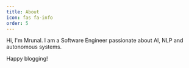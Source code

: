 ```yaml
---
title: About
icon: fas fa-info
order: 5
---
```



<!--     > **Note**: Add Markdown syntax content to file `_tabs/about.md` and it will show up on this page.  ![image](\Images\CV\CV_Gavali_Mrunal.jpg)

-->


Hi, I'm Mrunal.
I am a Software Engineer passionate about AI, NLP and autonomous systems.
<!-- If you have any comments or inquiries, please reach out to [gli.mrunal@gmail.com](mailto:gli.mrunal@gmail.com) -->

Happy blogging!











